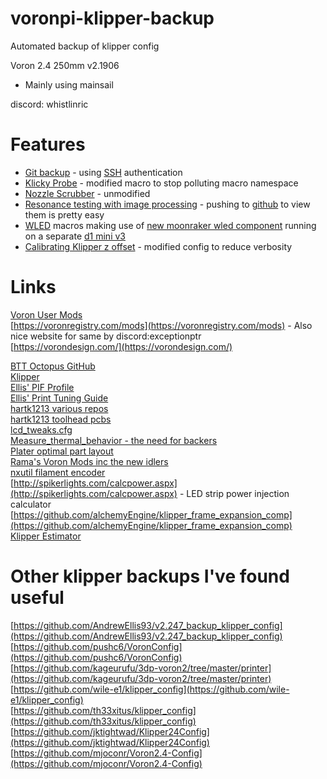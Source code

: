 # voronpi-klipper-backup
Automated backup of klipper config

Voron 2.4 250mm v2.1906
- Mainly using mainsail

discord: whistlinric

# Features
- [Git backup](https://github.com/th33xitus/kiauh/wiki/How-to-autocommit-config-changes-to-github%3F) - using [SSH](https://docs.github.com/en/authentication/connecting-to-github-with-ssh) authentication
- [Klicky Probe](https://github.com/jlas1/Klicky-Probe) - modified macro to stop polluting macro namespace
- [Nozzle Scrubber](https://github.com/VoronDesign/VoronUsers/tree/master/printer_mods/edwardyeeks/Decontaminator_Purge_Bucket_&_Nozzle_Scrubber) - unmodified
- [Resonance testing with image processing](https://www.klipper3d.org/Measuring_Resonances.html) - pushing to [github](resonances) to view them is pretty easy
- [WLED](https://kno.wled.ge/) macros making use of [new moonraker wled component](https://moonraker.readthedocs.io/en/latest/configuration/#wled) running on a separate [d1 mini v3](https://www.aliexpress.com/item/32651747570.html)
- [Calibrating Klipper z offset](https://github.com/protoloft/klipper_z_calibration) - modified config to reduce verbosity

# Links
[Voron User Mods](https://github.com/VoronDesign/VoronUsers/tree/master/printer_mods)  
[https://voronregistry.com/mods](https://voronregistry.com/mods) - Also nice website for same by discord:exceptionptr  
[https://vorondesign.com/](https://vorondesign.com/)  

[BTT Octopus GitHub](https://github.com/bigtreetech/BIGTREETECH-OCTOPUS-V1.0)  
[Klipper](https://www.klipper3d.org/)  
[Ellis' PIF Profile](https://github.com/AndrewEllis93/Ellis-PIF-Profile)  
[Ellis' Print Tuning Guide](https://github.com/AndrewEllis93/Print-Tuning-Guide)  
[hartk1213 various repos](https://github.com/hartk1213)  
[hartk1213 toolhead pcbs](https://github.com/VoronDesign/Voron-Hardware/tree/master/Afterburner_Toolhead_PCB)  
[lcd_tweaks.cfg](https://github.com/VoronDesign/Voron-Documentation/blob/4a825a8704a3c8467606f58fb45ac4c377779842/community/howto/alchemyEngine/lcd_tweaks.cfg)  
[Measure_thermal_behavior - the need for backers](https://github.com/tanaes/measure_thermal_behavior)  
[Plater optimal part layout](https://github.com/Rhoban/Plater)  
[Rama's Voron Mods inc the new idlers](https://github.com/Ramalama2/Voron-2-Mods)  
[nxutil filament encoder](https://github.com/nexx/nxencoder-util)  
[http://spikerlights.com/calcpower.aspx](http://spikerlights.com/calcpower.aspx) - LED strip power injection calculator  
[https://github.com/alchemyEngine/klipper_frame_expansion_comp](https://github.com/alchemyEngine/klipper_frame_expansion_comp)  
[Klipper Estimator](https://github.com/Annex-Engineering/klipper_estimator)  

# Other klipper backups I've found useful
[https://github.com/AndrewEllis93/v2.247_backup_klipper_config](https://github.com/AndrewEllis93/v2.247_backup_klipper_config)  
[https://github.com/pushc6/VoronConfig](https://github.com/pushc6/VoronConfig)  
[https://github.com/kageurufu/3dp-voron2/tree/master/printer](https://github.com/kageurufu/3dp-voron2/tree/master/printer)  
[https://github.com/wile-e1/klipper_config](https://github.com/wile-e1/klipper_config)  
[https://github.com/th33xitus/klipper_config](https://github.com/th33xitus/klipper_config)  
[https://github.com/jktightwad/Klipper24Config](https://github.com/jktightwad/Klipper24Config)  
[https://github.com/mjoconr/Voron2.4-Config](https://github.com/mjoconr/Voron2.4-Config)  

